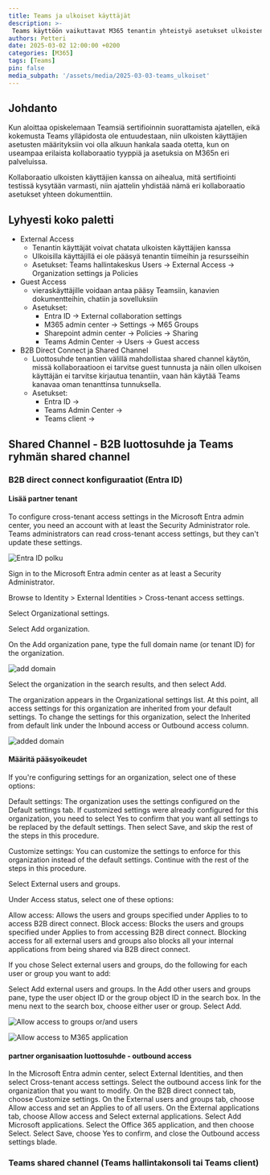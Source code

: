 ```yaml
---
title: Teams ja ulkoiset käyttäjät
description: >-
 Teams käyttöön vaikuttavat M365 tenantin yhteistyö asetukset ulkoisten käyttäjien kanssa ovat hujan hajan M365 palvelussa. Tässä kirjoituksessa pyrin niputtamaan nämä yhteen dokumenttiin ja käyn läpi niiden konfiguroinnin. Näitä asioita testataan vuoren varmasti MS-700 seritifiontitestissä.  
authors: Petteri
date: 2025-03-02 12:00:00 +0200
categories: [M365]
tags: [Teams]
pin: false
media_subpath: '/assets/media/2025-03-03-teams_ulkoiset'
---
```

## Johdanto

Kun aloittaa opiskelemaan Teamsiä sertifioinnin suorattamista ajatellen, eikä kokemusta Teams ylläpidosta ole entuudestaan, niin ulkoisten käyttäjien asetusten määrityksiin voi olla alkuun hankala saada otetta, kun on useampaa erilaista kollaboraatio tyyppiä ja asetuksia on M365n eri palveluissa.

Kollaboraatio ulkoisten käyttäjien kanssa on aihealua, mitä sertifiointi testissä kysytään varmasti, niin ajattelin yhdistää nämä eri kollaboraatio asetukset yhteen dokumenttiin.

## Lyhyesti koko paletti

- External Access
    - Tenantin käyttäjät voivat chatata ulkoisten käyttäjien kanssa
    - Ulkoisilla käyttäjillä ei ole pääsyä tenantin tiimeihin ja resursseihin
    - Asetukset: Teams hallintakeskus Users -> External Access -> Organization settings ja Policies
- Guest Access
    - vieraskäyttäjille voidaan antaa pääsy Teamsiin, kanavien dokumentteihin, chatiin ja sovelluksiin
    - Asetukset: 
        - Entra ID -> External collaboration settings
        - M365 admin center -> Settings -> M65 Groups
        - Sharepoint admin center -> Policies -> Sharing
        - Teams Admin Center -> Users -> Guest access
- B2B Direct Connect ja Shared Channel
    - Luottosuhde tenantien välillä mahdollistaa shared channel käytön, missä kollaboraatioon ei tarvitse guest tunnusta ja näin ollen ulkoisen käyttäjän ei tarvitse kirjautua tenantiin, vaan hän käytää Teams kanavaa oman tenanttinsa tunnuksella.
    - Asetukset:
        - Entra ID -> 
        - Teams Admin Center ->
        - Teams client ->






## Shared Channel - B2B luottosuhde ja Teams ryhmän shared channel 

### B2B direct connect konfiguraatiot (Entra ID)

#### Lisää partner tenant

To configure cross-tenant access settings in the Microsoft Entra admin center, you need an account with at least the Security Administrator role. Teams administrators can read cross-tenant access settings, but they can't update these settings.




![Entra ID polku](/crosstenant_access_settings.png)

Sign in to the Microsoft Entra admin center as at least a Security Administrator.

Browse to Identity > External Identities > Cross-tenant access settings.

Select Organizational settings.

Select Add organization.

On the Add organization pane, type the full domain name (or tenant ID) for the organization.


![add domain](/crosstenant_add_domain.png)


Select the organization in the search results, and then select Add.

The organization appears in the Organizational settings list. At this point, all access settings for this organization are inherited from your default settings. To change the settings for this organization, select the Inherited from default link under the Inbound access or Outbound access column.

![added domain](/crosstenant_added_domain.png)

#### Määritä pääsyoikeudet

If you're configuring settings for an organization, select one of these options:

Default settings: The organization uses the settings configured on the Default settings tab. If customized settings were already configured for this organization, you need to select Yes to confirm that you want all settings to be replaced by the default settings. Then select Save, and skip the rest of the steps in this procedure.

Customize settings: You can customize the settings to enforce for this organization instead of the default settings. Continue with the rest of the steps in this procedure.

Select External users and groups.

Under Access status, select one of these options:

Allow access: Allows the users and groups specified under Applies to to access B2B direct connect.
Block access: Blocks the users and groups specified under Applies to from accessing B2B direct connect. Blocking access for all external users and groups also blocks all your internal applications from being shared via B2B direct connect.

If you chose Select external users and groups, do the following for each user or group you want to add:

Select Add external users and groups.
In the Add other users and groups pane, type the user object ID or the group object ID in the search box.
In the menu next to the search box, choose either user or group.
Select Add.

![Allow access to groups or/and users](/custom_allow_access.png)

![Allow access to M365 application](/custom_allow_access2.png)

#### partner organisaation luottosuhde - outbound access

In the Microsoft Entra admin center, select External Identities, and then select Cross-tenant access settings.
Select the outbound access link for the organization that you want to modify.
On the B2B direct connect tab, choose Customize settings.
On the External users and groups tab, choose Allow access and set an Applies to of all users.
On the External applications tab, choose Allow access and Select external applications.
Select Add Microsoft applications.
Select the Office 365 application, and then choose Select.
Select Save, choose Yes to confirm, and close the Outbound access settings blade.

### Teams shared channel (Teams hallintakonsoli tai Teams client)

